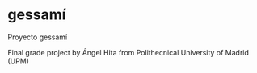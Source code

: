 # gessamí
Proyecto gessamí

Final grade project by Ángel Hita from Polithecnical University of Madrid (UPM)